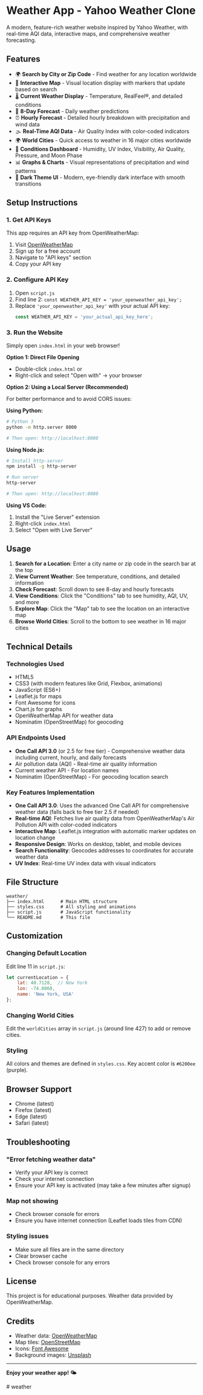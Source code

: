 # Weather App - Yahoo Weather Clone

A modern, feature-rich weather website inspired by Yahoo Weather, with real-time AQI data, interactive maps, and comprehensive weather forecasting.

## Features

- 🌍 **Search by City or Zip Code** - Find weather for any location worldwide
- 📍 **Interactive Map** - Visual location display with markers that update based on search
- 🌡️ **Current Weather Display** - Temperature, RealFeel®, and detailed conditions
- 🌈 **8-Day Forecast** - Daily weather predictions
- ⏰ **Hourly Forecast** - Detailed hourly breakdown with precipitation and wind data
- 🌫️ **Real-Time AQI Data** - Air Quality Index with color-coded indicators
- 🌍 **World Cities** - Quick access to weather in 16 major cities worldwide
- 🌙 **Conditions Dashboard** - Humidity, UV Index, Visibility, Air Quality, Pressure, and Moon Phase
- 📊 **Graphs & Charts** - Visual representations of precipitation and wind patterns
- 🎨 **Dark Theme UI** - Modern, eye-friendly dark interface with smooth transitions

## Setup Instructions

### 1. Get API Keys

This app requires an API key from OpenWeatherMap:

1. Visit [OpenWeatherMap](https://openweathermap.org/api)
2. Sign up for a free account
3. Navigate to "API keys" section
4. Copy your API key

### 2. Configure API Key

1. Open `script.js`
2. Find line 2: `const WEATHER_API_KEY = 'your_openweather_api_key';`
3. Replace `'your_openweather_api_key'` with your actual API key:
   ```javascript
   const WEATHER_API_KEY = 'your_actual_api_key_here';
   ```

### 3. Run the Website

Simply open `index.html` in your web browser!

**Option 1: Direct File Opening**
- Double-click `index.html` or
- Right-click and select "Open with" → your browser

**Option 2: Using a Local Server (Recommended)**

For better performance and to avoid CORS issues:

**Using Python:**
```bash
# Python 3
python -m http.server 8000

# Then open: http://localhost:8000
```

**Using Node.js:**
```bash
# Install http-server
npm install -g http-server

# Run server
http-server

# Then open: http://localhost:8080
```

**Using VS Code:**
1. Install the "Live Server" extension
2. Right-click `index.html`
3. Select "Open with Live Server"

## Usage

1. **Search for a Location**: Enter a city name or zip code in the search bar at the top
2. **View Current Weather**: See temperature, conditions, and detailed information
3. **Check Forecast**: Scroll down to see 8-day and hourly forecasts
4. **View Conditions**: Click the "Conditions" tab to see humidity, AQI, UV, and more
5. **Explore Map**: Click the "Map" tab to see the location on an interactive map
6. **Browse World Cities**: Scroll to the bottom to see weather in 16 major cities

## Technical Details

### Technologies Used
- HTML5
- CSS3 (with modern features like Grid, Flexbox, animations)
- JavaScript (ES6+)
- Leaflet.js for maps
- Font Awesome for icons
- Chart.js for graphs
- OpenWeatherMap API for weather data
- Nominatim (OpenStreetMap) for geocoding

### API Endpoints Used
- **One Call API 3.0** (or 2.5 for free tier) - Comprehensive weather data including current, hourly, and daily forecasts
- Air pollution data (AQI) - Real-time air quality information
- Current weather API - For location names
- Nominatim (OpenStreetMap) - For geocoding location search

### Key Features Implementation
- **One Call API 3.0**: Uses the advanced One Call API for comprehensive weather data (falls back to free tier 2.5 if needed)
- **Real-time AQI**: Fetches live air quality data from OpenWeatherMap's Air Pollution API with color-coded indicators
- **Interactive Map**: Leaflet.js integration with automatic marker updates on location change
- **Responsive Design**: Works on desktop, tablet, and mobile devices
- **Search Functionality**: Geocodes addresses to coordinates for accurate weather data
- **UV Index**: Real-time UV index data with visual indicators

## File Structure

```
weather/
├── index.html      # Main HTML structure
├── styles.css      # All styling and animations
├── script.js       # JavaScript functionality
└── README.md       # This file
```

## Customization

### Changing Default Location
Edit line 11 in `script.js`:
```javascript
let currentLocation = {
    lat: 40.7128,  // New York
    lon: -74.0060,
    name: 'New York, USA'
};
```

### Changing World Cities
Edit the `worldCities` array in `script.js` (around line 427) to add or remove cities.

### Styling
All colors and themes are defined in `styles.css`. Key accent color is `#6200ee` (purple).

## Browser Support

- Chrome (latest)
- Firefox (latest)
- Edge (latest)
- Safari (latest)

## Troubleshooting

### "Error fetching weather data"
- Verify your API key is correct
- Check your internet connection
- Ensure your API key is activated (may take a few minutes after signup)

### Map not showing
- Check browser console for errors
- Ensure you have internet connection (Leaflet loads tiles from CDN)

### Styling issues
- Make sure all files are in the same directory
- Clear browser cache
- Check browser console for any errors

## License

This project is for educational purposes. Weather data provided by OpenWeatherMap.

## Credits

- Weather data: [OpenWeatherMap](https://openweathermap.org)
- Map tiles: [OpenStreetMap](https://www.openstreetmap.org)
- Icons: [Font Awesome](https://fontawesome.com)
- Background images: [Unsplash](https://unsplash.com)

---

**Enjoy your weather app! 🌤️**

#   w e a t h e r  
 